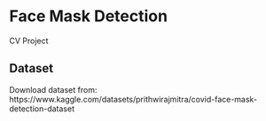 <h1>Face Mask Detection</h1>
CV Project<br>
<h2>Dataset</h2>
Download dataset from: https://www.kaggle.com/datasets/prithwirajmitra/covid-face-mask-detection-dataset
